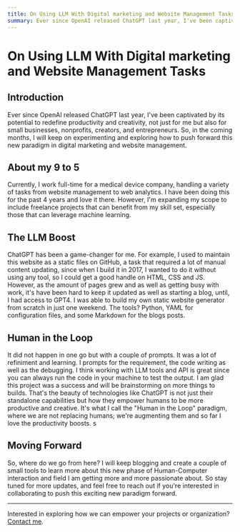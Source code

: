 ```yaml
---
title: On Using LLM With Digital marketing and Website Management Tasks
summary: Ever since OpenAI released ChatGPT last year, I've been captivated by its potential to redefine productivity and creativity...
---
```


# On Using LLM With Digital marketing and Website Management Tasks

## Introduction

Ever since OpenAI released ChatGPT last year, I've been captivated by its potential to redefine productivity and creativity, not just for me but also for small businesses, nonprofits, creators, and entrepreneurs. So, in the coming months, I will keep on experimenting and exploring how to push forward this new paradigm in digital marketing and website management.

## About my 9 to 5 

Currently, I work full-time for a medical device company, handling a variety of tasks from website management to web analytics. I have been doing this for the past 4 years and love it there. However, I'm expanding my scope to include freelance projects that can benefit from my skill set, especially those that can leverage machine learning.

## The LLM Boost

ChatGPT has been a game-changer for me. For example, I used to maintain this website as a static files on GitHub, a task that required a lot of manual content updating, since when I build it in 2017, I wanted to do it without using any tool, so I could get a good handle on HTML, CSS and JS. However, as the amount of pages grew and as well as getting busy with work, it's have been hard to keep it updated as well as starting a blog, until, I had access to GPT4. I was able to build my own static website generator from scratch in just one weekend. The tools? Python, YAML for configuration files, and some Markdown for the blogs posts. 

## Human in the Loop

It did not happen in one go but with a couple of prompts. It was a lot of refiniment and learning. I prompts for the requirement, the code writing as well as the debugging. I think working with LLM tools and API is great since you can always run the code in your machine to test the output. I am glad this project was a success and will be brainstorming on more things to builds. That's the beauty of technologies like ChatGPT is not just their standalone capabilities but how they empower humans to be more productive and creative. It's what I call the "Human in the Loop" paradigm, where we are not replacing humans; we're augmenting them and so far I love the productivity boosts. s

## Moving Forward

So, where do we go from here? I will keep blogging and create a couple of small tools to learn more about this new phase of Human-Computer interaction and field I am getting more and more passionate about. So stay tuned for more updates, and feel free to reach out if you're interested in collaborating to push this exciting new paradigm forward.


---

Interested in exploring how we can empower your projects or organization? [Contact me](#).